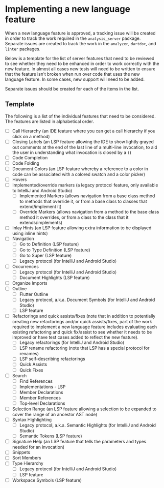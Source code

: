 # Implementing a new language feature

When a new language feature is approved, a tracking issue will be created in
order to track the work required in the `analysis_server` package. Separate
issues are created to track the work in the `analyzer`, `dartdoc`, and `linter`
packages.

Below is a template for the list of server features that need to be reviewed to
see whether they need to be enhanced in order to work correctly with the new
feature. In almost all cases new tests will need to be written to ensure that
the feature isn't broken when run over code that uses the new language feature.
In some cases, new support will need to be added.

Separate issues should be created for each of the items in the list.

## Template

The following is a list of the individual features that need to be considered.
The features are listed in alphabetical order.

- [ ] Call Hierarchy (an IDE feature where you can get a call hierarchy if you
      click on a method)
- [ ] Closing Labels (an LSP feature allowing the IDE to show lightly grayed out
      comments at the end of the last line of a multi-line invocation, to aid
      the user in understanding what invocation is closed by a `)`)
- [ ] Code Completion
- [ ] Code Folding
- [ ] Document Colors (an LSP feature whereby a reference to a color in code can
      be associated with a colored swatch and a color picker)
- [ ] Hovers
- [ ] Implemented/override markers (a legacy protocol feature, only available to
  IntelliJ and Android Studio)
  - [ ] Implemented Markers (allows navigation from a base class method to
        methods that override it, or from a base class to classes that
        extend/implement it)
  - [ ] Override Markers (allows navigation from a method to the base class
        method it overrides, or from a class to the class that it
        extends/implements)
- [ ] Inlay Hints (an LSP feature allowing extra information to be displayed
      using inline hints)
- [ ] Navigation
  - [ ] Go to Definition (LSP feature)
  - [ ] Go to Type Definition (LSP feature)
  - [ ] Go to Super (LSP feature)
  - [ ] Legacy protocol (for IntelliJ and Android Studio)
- [ ] Occurrences
  - [ ] Legacy protocol (for IntelliJ and Android Studio)
  - [ ] Document Highlights (LSP feature)
- [ ] Organize Imports
- [ ] Outline
  - [ ] Flutter Outline
  - [ ] Legacy protocol, a.k.a. Document Symbols (for IntelliJ and Android
        Studio)
  - [ ] LSP feature
- [ ] Refactorings and quick assists/fixes (note that in addition to potentially
  creating new refactorings and/or quick assists/fixes, part of the work
  required to implement a new language feature includes evaluating each existing
  refactoring and quick fix/assist to see whether it needs to be improved or
  have test cases added to reflect the new feature).
  - [ ] Legacy refactorings (for IntelliJ and Android Studio)
  - [ ] LSP rename refactoring (note that LSP has a special protocol for
        renames)
  - [ ] LSP self-describing refactorings
  - [ ] Quick Assists
  - [ ] Quick Fixes
- [ ] Search
  - [ ] Find References
  - [ ] Implementations - LSP
  - [ ] Member Declarations
  - [ ] Member References
  - [ ] Top-level Declarations
- [ ] Selection Range (an LSP feature allowing a selection to be expanded to
      cover the range of an ancestor AST node)
- [ ] Syntax Highlighting
  - [ ] Legacy protocol, a.k.a. Semantic Highlights (for IntelliJ and Android
        Studio)
  - [ ] Semantic Tokens (LSP feature)
- [ ] Signature Help (an LSP feature that tells the parameters and types needed
      for an invocation)
- [ ] Snippets
- [ ] Sort Members
- [ ] Type Hierarchy
  - [ ] Legacy protocol (for IntelliJ and Android Studio)
  - [ ] LSP feature
- [ ] Workspace Symbols (LSP feature)
